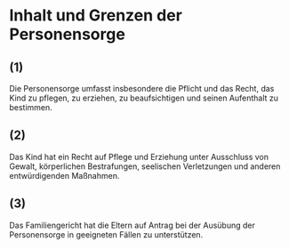 # Inhalt und Grenzen der Personensorge



## (1)

 Die Personensorge umfasst insbesondere die Pflicht und das Recht, das Kind zu pflegen, zu erziehen, zu beaufsichtigen und seinen Aufenthalt zu bestimmen.

## (2)

 Das Kind hat ein Recht auf Pflege und Erziehung unter Ausschluss von Gewalt, körperlichen Bestrafungen, seelischen Verletzungen und anderen entwürdigenden Maßnahmen.

## (3)

 Das Familiengericht hat die Eltern auf Antrag bei der Ausübung der Personensorge in geeigneten Fällen zu unterstützen. 

